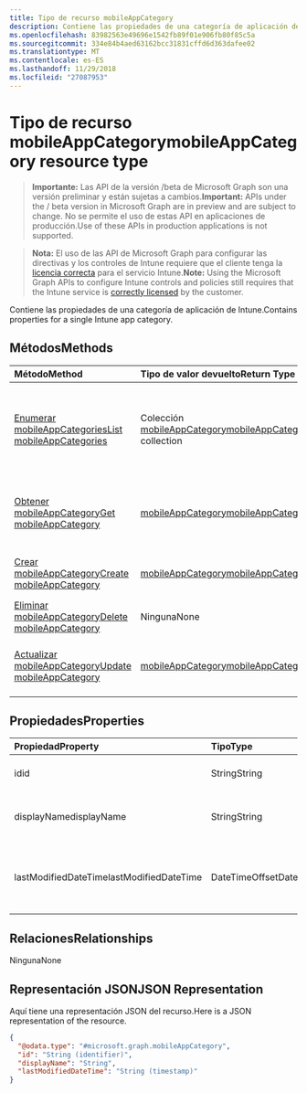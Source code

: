 ```yaml
---
title: Tipo de recurso mobileAppCategory
description: Contiene las propiedades de una categoría de aplicación de Intune.
ms.openlocfilehash: 83982563e49696e1542fb89f01e906fb80f85c5a
ms.sourcegitcommit: 334e84b4aed63162bcc31831cffd6d363dafee02
ms.translationtype: MT
ms.contentlocale: es-ES
ms.lasthandoff: 11/29/2018
ms.locfileid: "27087953"
---
```

# <a name="mobileappcategory-resource-type"></a><span data-ttu-id="7ee48-103">Tipo de recurso mobileAppCategory</span><span class="sxs-lookup"><span data-stu-id="7ee48-103">mobileAppCategory resource type</span></span>

> <span data-ttu-id="7ee48-104">**Importante:** Las API de la versión /beta de Microsoft Graph son una versión preliminar y están sujetas a cambios.</span><span class="sxs-lookup"><span data-stu-id="7ee48-104">**Important:** APIs under the / beta version in Microsoft Graph are in preview and are subject to change.</span></span> <span data-ttu-id="7ee48-105">No se permite el uso de estas API en aplicaciones de producción.</span><span class="sxs-lookup"><span data-stu-id="7ee48-105">Use of these APIs in production applications is not supported.</span></span>

> <span data-ttu-id="7ee48-106">**Nota:** El uso de las API de Microsoft Graph para configurar las directivas y los controles de Intune requiere que el cliente tenga la [licencia correcta](https://go.microsoft.com/fwlink/?linkid=839381) para el servicio Intune.</span><span class="sxs-lookup"><span data-stu-id="7ee48-106">**Note:** Using the Microsoft Graph APIs to configure Intune controls and policies still requires that the Intune service is [correctly licensed](https://go.microsoft.com/fwlink/?linkid=839381) by the customer.</span></span>

<span data-ttu-id="7ee48-107">Contiene las propiedades de una categoría de aplicación de Intune.</span><span class="sxs-lookup"><span data-stu-id="7ee48-107">Contains properties for a single Intune app category.</span></span>
## <a name="methods"></a><span data-ttu-id="7ee48-108">Métodos</span><span class="sxs-lookup"><span data-stu-id="7ee48-108">Methods</span></span>
|<span data-ttu-id="7ee48-109">Método</span><span class="sxs-lookup"><span data-stu-id="7ee48-109">Method</span></span>|<span data-ttu-id="7ee48-110">Tipo de valor devuelto</span><span class="sxs-lookup"><span data-stu-id="7ee48-110">Return Type</span></span>|<span data-ttu-id="7ee48-111">Descripción</span><span class="sxs-lookup"><span data-stu-id="7ee48-111">Description</span></span>|
|:---|:---|:---|
|[<span data-ttu-id="7ee48-112">Enumerar mobileAppCategories</span><span class="sxs-lookup"><span data-stu-id="7ee48-112">List mobileAppCategories</span></span>](../api/intune-apps-mobileappcategory-list.md)|<span data-ttu-id="7ee48-113">Colección [mobileAppCategory](../resources/intune-apps-mobileappcategory.md)</span><span class="sxs-lookup"><span data-stu-id="7ee48-113">[mobileAppCategory](../resources/intune-apps-mobileappcategory.md) collection</span></span>|<span data-ttu-id="7ee48-114">Enumere las propiedades y las relaciones de los objetos [mobileAppCategory](../resources/intune-apps-mobileappcategory.md).</span><span class="sxs-lookup"><span data-stu-id="7ee48-114">List properties and relationships of the [mobileAppCategory](../resources/intune-apps-mobileappcategory.md) objects.</span></span>|
|[<span data-ttu-id="7ee48-115">Obtener mobileAppCategory</span><span class="sxs-lookup"><span data-stu-id="7ee48-115">Get mobileAppCategory</span></span>](../api/intune-apps-mobileappcategory-get.md)|[<span data-ttu-id="7ee48-116">mobileAppCategory</span><span class="sxs-lookup"><span data-stu-id="7ee48-116">mobileAppCategory</span></span>](../resources/intune-apps-mobileappcategory.md)|<span data-ttu-id="7ee48-117">Lea las propiedades y las relaciones del objeto [mobileAppCategory](../resources/intune-apps-mobileappcategory.md).</span><span class="sxs-lookup"><span data-stu-id="7ee48-117">Read properties and relationships of the [mobileAppCategory](../resources/intune-apps-mobileappcategory.md) object.</span></span>|
|[<span data-ttu-id="7ee48-118">Crear mobileAppCategory</span><span class="sxs-lookup"><span data-stu-id="7ee48-118">Create mobileAppCategory</span></span>](../api/intune-apps-mobileappcategory-create.md)|[<span data-ttu-id="7ee48-119">mobileAppCategory</span><span class="sxs-lookup"><span data-stu-id="7ee48-119">mobileAppCategory</span></span>](../resources/intune-apps-mobileappcategory.md)|<span data-ttu-id="7ee48-120">Cree un objeto [mobileAppCategory](../resources/intune-apps-mobileappcategory.md).</span><span class="sxs-lookup"><span data-stu-id="7ee48-120">Create a new [mobileAppCategory](../resources/intune-apps-mobileappcategory.md) object.</span></span>|
|[<span data-ttu-id="7ee48-121">Eliminar mobileAppCategory</span><span class="sxs-lookup"><span data-stu-id="7ee48-121">Delete mobileAppCategory</span></span>](../api/intune-apps-mobileappcategory-delete.md)|<span data-ttu-id="7ee48-122">Ninguna</span><span class="sxs-lookup"><span data-stu-id="7ee48-122">None</span></span>|<span data-ttu-id="7ee48-123">Elimina un [mobileAppCategory](../resources/intune-apps-mobileappcategory.md)</span><span class="sxs-lookup"><span data-stu-id="7ee48-123">Deletes a [mobileAppCategory](../resources/intune-apps-mobileappcategory.md).</span></span>|
|[<span data-ttu-id="7ee48-124">Actualizar mobileAppCategory</span><span class="sxs-lookup"><span data-stu-id="7ee48-124">Update mobileAppCategory</span></span>](../api/intune-apps-mobileappcategory-update.md)|[<span data-ttu-id="7ee48-125">mobileAppCategory</span><span class="sxs-lookup"><span data-stu-id="7ee48-125">mobileAppCategory</span></span>](../resources/intune-apps-mobileappcategory.md)|<span data-ttu-id="7ee48-126">Actualice las propiedades de un objeto [mobileAppCategory](../resources/intune-apps-mobileappcategory.md).</span><span class="sxs-lookup"><span data-stu-id="7ee48-126">Update the properties of a [mobileAppCategory](../resources/intune-apps-mobileappcategory.md) object.</span></span>|

## <a name="properties"></a><span data-ttu-id="7ee48-127">Propiedades</span><span class="sxs-lookup"><span data-stu-id="7ee48-127">Properties</span></span>
|<span data-ttu-id="7ee48-128">Propiedad</span><span class="sxs-lookup"><span data-stu-id="7ee48-128">Property</span></span>|<span data-ttu-id="7ee48-129">Tipo</span><span class="sxs-lookup"><span data-stu-id="7ee48-129">Type</span></span>|<span data-ttu-id="7ee48-130">Descripción</span><span class="sxs-lookup"><span data-stu-id="7ee48-130">Description</span></span>|
|:---|:---|:---|
|<span data-ttu-id="7ee48-131">id</span><span class="sxs-lookup"><span data-stu-id="7ee48-131">id</span></span>|<span data-ttu-id="7ee48-132">String</span><span class="sxs-lookup"><span data-stu-id="7ee48-132">String</span></span>|<span data-ttu-id="7ee48-133">La clave de la entidad.</span><span class="sxs-lookup"><span data-stu-id="7ee48-133">The key of the entity.</span></span>|
|<span data-ttu-id="7ee48-134">displayName</span><span class="sxs-lookup"><span data-stu-id="7ee48-134">displayName</span></span>|<span data-ttu-id="7ee48-135">String</span><span class="sxs-lookup"><span data-stu-id="7ee48-135">String</span></span>|<span data-ttu-id="7ee48-136">El nombre de la categoría de aplicación.</span><span class="sxs-lookup"><span data-stu-id="7ee48-136">The name of the app category.</span></span>|
|<span data-ttu-id="7ee48-137">lastModifiedDateTime</span><span class="sxs-lookup"><span data-stu-id="7ee48-137">lastModifiedDateTime</span></span>|<span data-ttu-id="7ee48-138">DateTimeOffset</span><span class="sxs-lookup"><span data-stu-id="7ee48-138">DateTimeOffset</span></span>|<span data-ttu-id="7ee48-139">Fecha y hora de la última modificación de mobileAppCategory.</span><span class="sxs-lookup"><span data-stu-id="7ee48-139">The date and time the mobileAppCategory was last modified.</span></span>|

## <a name="relationships"></a><span data-ttu-id="7ee48-140">Relaciones</span><span class="sxs-lookup"><span data-stu-id="7ee48-140">Relationships</span></span>
<span data-ttu-id="7ee48-141">Ninguna</span><span class="sxs-lookup"><span data-stu-id="7ee48-141">None</span></span>
## <a name="json-representation"></a><span data-ttu-id="7ee48-142">Representación JSON</span><span class="sxs-lookup"><span data-stu-id="7ee48-142">JSON Representation</span></span>
<span data-ttu-id="7ee48-143">Aquí tiene una representación JSON del recurso.</span><span class="sxs-lookup"><span data-stu-id="7ee48-143">Here is a JSON representation of the resource.</span></span>
<!-- {
  "blockType": "resource",
  "keyProperty": "id",
  "@odata.type": "microsoft.graph.mobileAppCategory"
}
-->
``` json
{
  "@odata.type": "#microsoft.graph.mobileAppCategory",
  "id": "String (identifier)",
  "displayName": "String",
  "lastModifiedDateTime": "String (timestamp)"
}
```





